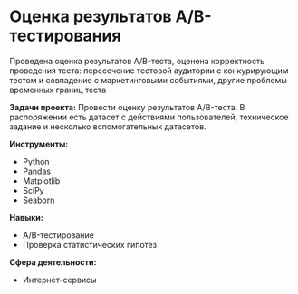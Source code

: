 # Оценка результатов A/B-тестирования
Проведена оценка результатов A/B-теста, оценена корректность проведения теста: пересечение тестовой аудитории с конкурирующим тестом и совпадение с маркетинговыми событиями, другие проблемы временных границ теста  


**Задачи проекта:**
Провести оценку результатов A/B-теста. В распоряжении есть датасет с действиями пользователей, техническое задание и несколько вспомогательных датасетов.

**Инструменты:**
- Python
- Pandas
- Matplotlib
- SciPy
- Seaborn

**Навыки:**  

- A/B-тестирование
- Проверка статистических гипотез

**Сфера деятельности:**
- Интернет-сервисы
